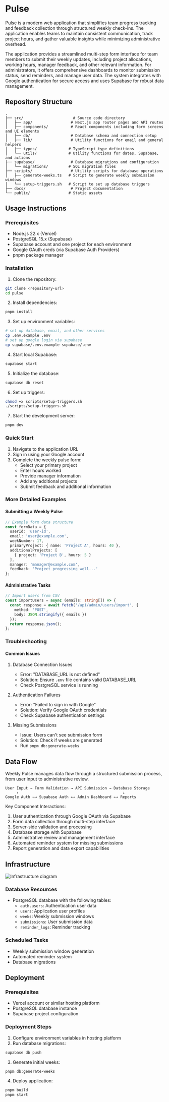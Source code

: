 # Pulse

Pulse is a modern web application that simplifies team progress tracking and feedback collection through structured weekly check-ins. The application enables teams to maintain consistent communication, track project hours, and gather valuable insights while minimizing administrative overhead.

The application provides a streamlined multi-step form interface for team members to submit their weekly updates, including project allocations, working hours, manager feedback, and other relevant information. For administrators, it offers comprehensive dashboards to monitor submission status, send reminders, and manage user data. The system integrates with Google authentication for secure access and uses Supabase for robust data management.

## Repository Structure
```
.
├── src/                      # Source code directory
│   ├── app/                 # Next.js app router pages and API routes
│   ├── components/          # React components including form screens and UI elements
│   ├── db/                  # Database schema and connection setup
│   ├── lib/                 # Utility functions for email and general helpers
│   ├── types/              # TypeScript type definitions
│   └── utils/              # Utility functions for dates, Supabase, and actions
├── supabase/                # Database migrations and configuration
│   └── migrations/         # SQL migration files
├── scripts/                 # Utility scripts for database operations
│   ├── generate-weeks.ts   # Script to generate weekly submission windows
│   └── setup-triggers.sh   # Script to set up database triggers
├── docs/                    # Project documentation
└── public/                 # Static assets
```

## Usage Instructions
### Prerequisites
- Node.js 22.x (Vercel)
- PostgreSQL 15.x (Supabase)
- Supabase account and one project for each environment
- Google OAuth creds (via Supabase Auth Providers)
- pnpm package manager

### Installation

1. Clone the repository:
```bash
git clone <repository-url>
cd pulse
```

2. Install dependencies:
```bash
pnpm install
```

3. Set up environment variables:
```bash
# set up database, email, and other services
cp .env.example .env
# set up google login via supabase
cp supabase/.env.example supabase/.env
```

4. Start local Supabase:
```bash
supabase start
```

5. Initialize the database:
```bash
supabase db reset
```

6. Set up triggers:
```bash
chmod +x scripts/setup-triggers.sh
./scripts/setup-triggers.sh
```

7. Start the development server:
```bash
pnpm dev
```

### Quick Start
1. Navigate to the application URL
2. Sign in using your Google account
3. Complete the weekly pulse form:
   - Select your primary project
   - Enter hours worked
   - Provide manager information
   - Add any additional projects
   - Submit feedback and additional information

### More Detailed Examples
#### Submitting a Weekly Pulse
```typescript
// Example form data structure
const formData = {
  userId: 'user-id',
  email: 'user@example.com',
  weekNumber: 17,
  primaryProject: { name: 'Project A', hours: 40 },
  additionalProjects: [
    { project: 'Project B', hours: 5 }
  ],
  manager: 'manager@example.com',
  feedback: 'Project progressing well...'
};
```

#### Administrative Tasks
```typescript
// Import users from CSV
const importUsers = async (emails: string[]) => {
  const response = await fetch('/api/admin/users/import', {
    method: 'POST',
    body: JSON.stringify({ emails })
  });
  return response.json();
};
```

### Troubleshooting
#### Common Issues
1. Database Connection Issues
   - Error: "DATABASE_URL is not defined"
   - Solution: Ensure `.env` file contains valid DATABASE_URL
   - Check PostgreSQL service is running

2. Authentication Failures
   - Error: "Failed to sign in with Google"
   - Solution: Verify Google OAuth credentials
   - Check Supabase authentication settings

3. Missing Submissions
   - Issue: Users can't see submission form
   - Solution: Check if weeks are generated
   - Run `pnpm db:generate-weeks`

## Data Flow
Weekly Pulse manages data flow through a structured submission process, from user input to administrative review.

```ascii
User Input → Form Validation → API Submission → Database Storage
     ↑                                              ↓
Google Auth ←→ Supabase Auth ←→ Admin Dashboard ←→ Reports
```

Key Component Interactions:
1. User authentication through Google OAuth via Supabase
2. Form data collection through multi-step interface
3. Server-side validation and processing
4. Database storage with Supabase
5. Administrative review and management interface
6. Automated reminder system for missing submissions
7. Report generation and data export capabilities

## Infrastructure

![Infrastructure diagram](./docs/infra.svg)
### Database Resources
- PostgreSQL database with the following tables:
  - `auth.users`: Authentication user data
  - `users`: Application user profiles
  - `weeks`: Weekly submission windows
  - `submissions`: User submission data
  - `reminder_logs`: Reminder tracking

### Scheduled Tasks
- Weekly submission window generation
- Automated reminder system
- Database migrations

## Deployment
### Prerequisites
- Vercel account or similar hosting platform
- PostgreSQL database instance
- Supabase project configuration

### Deployment Steps
1. Configure environment variables in hosting platform
2. Run database migrations:
```bash
supabase db push
```
3. Generate initial weeks:
```bash
pnpm db:generate-weeks
```
4. Deploy application:
```bash
pnpm build
pnpm start
```